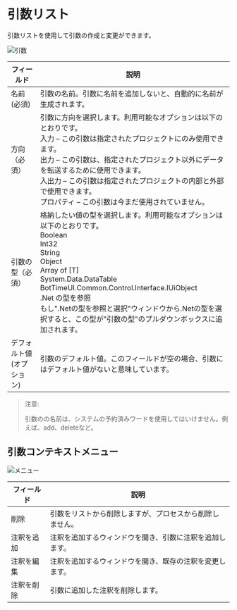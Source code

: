 # 引数リスト
引数リストを使用して引数の作成と変更ができます。

![引数](https://docimages.blob.core.chinacloudapi.cn/images/Studio/Argument/argumentPanel.png)

| フィールド | 説明 |
|-----|------|
|名前(必須) | 引数の名前。引数に名前を追加しないと、自動的に名前が生成されます。 |
|方向（必須） | 引数に方向を選択します。利用可能なオプションは以下のとおりです。</br>入力 – この引数は指定されたプロジェクトにのみ使用できます。</br>出力 – この引数は、指定されたプロジェクト以外にデータを転送するために使用できます。</br>入出力 – この引数は指定されたプロジェクトの内部と外部で使用できます。</br>プロパティ – この引数は今まだ使用されていません。 |
|引数の型（必須） | 格納したい値の型を選択します。利用可能なオプションは以下のとおりです。</br>Boolean </br>Int32</br>String</br>Object</br>Array of [T] </br> System.Data.DataTable </br> BotTimeUI.Common.Control.Interface.IUiObject </br>.Net の型を参照 </br>もし".Netの型を参照と選択"ウィンドウから.Netの型を選択すると、この型が"引数の型"のプルダウンボックスに追加されます。 |
| デフォルト値(オプション) | 引数のデフォルト値。このフィールドが空の場合、引数にはデフォルト値がないと意味しています。 |

> 注意:
>
> 引数のの名前は、システムの予約済みワードを使用してはいけません。例えば、add、deleteなど。

## 引数コンテキストメニュー

![メニュー](https://docimages.blob.core.chinacloudapi.cn/images/Studio/Argument/argumentPanelMenu.png)

| フィールド | 説明 |
|-----|------|
| 削除 | 引数をリストから削除しますが、プロセスから削除しません。 |
| 注釈を追加 | 注釈を追加するウィンドウを開き、引数に注釈を追加します。 |
| 注釈を編集 | 注釈を追加するウィンドウを開き、既存の注釈を変更します。 |
| 注釈を削除 | 引数に追加した注釈を削除します。 |
